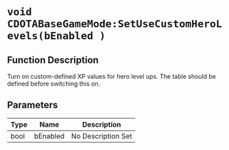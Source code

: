 # `void CDOTABaseGameMode:SetUseCustomHeroLevels(bEnabled )`
## Function Description
Turn on custom-defined XP values for hero level ups.  The table should be defined before switching this on.
## Parameters
Type|Name|Description
--|--|--
bool|bEnabled|No Description Set
